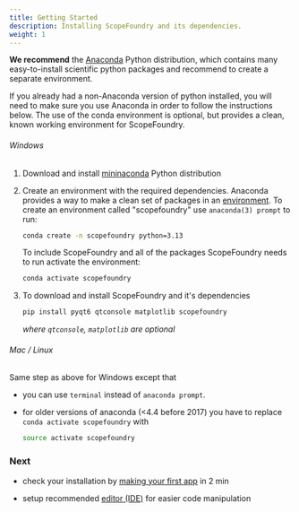 ```yaml
---
title: Getting Started
description: Installing ScopeFoundry and its dependencies.
weight: 1
---
```


[anaconda_dl]:https://www.anaconda.com/download/success
[ anaconda_env_docs ]: http://conda.pydata.org/docs/using/envs.html
[IDE]:/docs/100_development/10_setup_eclipse/

**We recommend** the [Anaconda][anaconda_dl] Python distribution, which contains many easy-to-install scientific python packages and recommend to create a separate environment. 

If you already had a non-Anaconda version of python installed, you will need to make sure you use Anaconda in order to follow the instructions below. The use of the conda environment is optional, but provides a clean, known working environment for ScopeFoundry.

###### Windows

1. Download and install [mininaconda](anaconda_dl) Python distribution 
2. Create an environment with the required dependencies. Anaconda provides a way to make a clean set of packages in an [environment][anaconda_env_docs]. To create an environment called "scopefoundry" use `anaconda(3) prompt` to run:
	```sh
	conda create -n scopefoundry python=3.13
	```
	To include ScopeFoundry and all of the packages ScopeFoundry needs to run activate the environment:
	```sh
	conda activate scopefoundry
	```
3. To download and install ScopeFoundry and it's dependencies
	```sh
	pip install pyqt6 qtconsole matplotlib scopefoundry
	```

	*where `qtconsole`, `matplotlib` are optional*

###### Mac / Linux

Same step as above for Windows except that 

- you can use `terminal` instead of `anaconda prompt`.

- for older versions of anaconda (<4.4 before 2017) you have to replace `conda activate scopefoundry` with 
	```sh
	source activate scopefoundry
	```

### Next

- check your installation by [making your first app](/docs/11_tools-tutorials/1_new-microscope-app/) in 2 min

- setup recommended [editor (IDE)][IDE] for easier code manipulation

